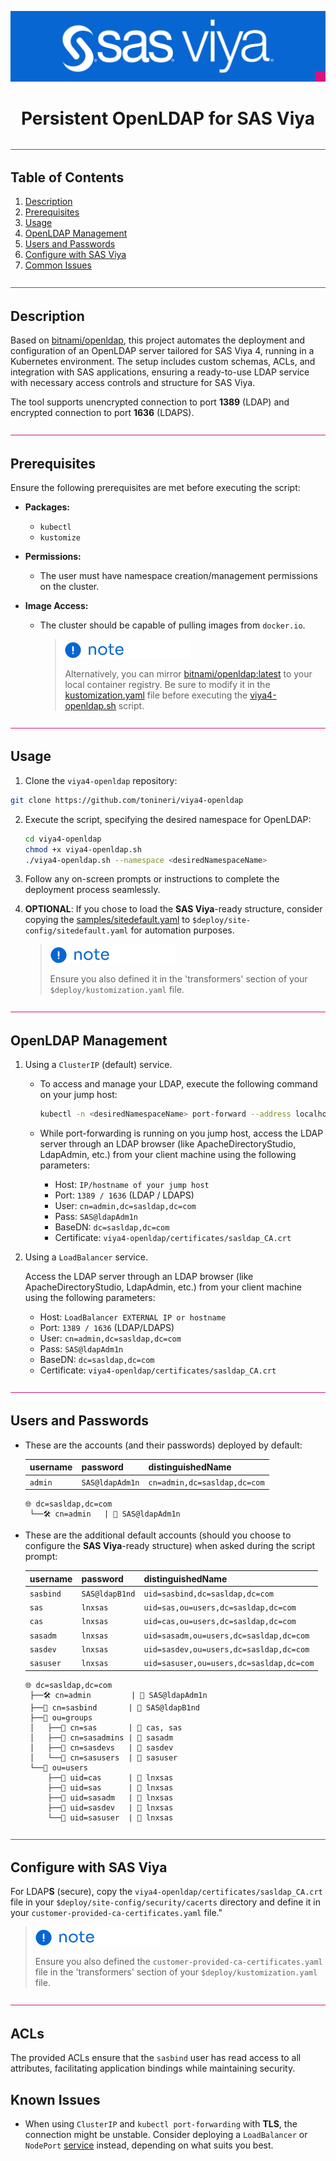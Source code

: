 <div align="center">

![SAS Viya](/.design/sasviya.png)

# **Persistent OpenLDAP for SAS Viya**

</div>

![Divider](/.design/divider.png)

## Table of Contents

1. [Description](#description)
2. [Prerequisites](#prerequisites)
3. [Usage](#usage)
4. [OpenLDAP Management](#openldap-management)
5. [Users and Passwords](#users-and-passwords)
6. [Configure with SAS Viya](#configure-with-sas-viya)
7. [Common Issues](#common-issues)

![Divider](/.design/divider.png)

## Description

Based on [bitnami/openldap](https://github.com/bitnami/containers/tree/main/bitnami/openldap), this project automates the deployment and configuration of an OpenLDAP server tailored for SAS Viya 4, running in a Kubernetes environment. The setup includes custom schemas, ACLs, and integration with SAS applications, ensuring a ready-to-use LDAP service with necessary access controls and structure for SAS Viya.

The tool supports unencrypted connection to port **1389** (LDAP) and encrypted connection to port **1636** (LDAPS).

![Divider](/.design/divider.png)

## Prerequisites

Ensure the following prerequisites are met before executing the script:

- **Packages:**
  - `kubectl`
  - `kustomize`

- **Permissions:**
  - The user must have namespace creation/management permissions on the cluster.

- **Image Access:**
  - The cluster should be capable of pulling images from `docker.io`. 
  
    > ![Note](/.design/note.png)
    >
    > Alternatively, you can mirror [bitnami/openldap:latest](https://hub.docker.com/r/bitnami/openldap/tags?page=&page_size=&ordering=&name=latest) to your local container registry.
    > Be sure to modify it in the [kustomization.yaml](assets/kustomizatiion.yaml) file before executing the [viya4-openldap.sh](viya4-openldap.sh) script.
    

![Divider](/.design/divider.png)

## Usage

1. Clone the `viya4-openldap` repository:

  ```bash
  git clone https://github.com/tonineri/viya4-openldap
  ```

2. Execute the script, specifying the desired namespace for OpenLDAP:

    ```bash
    cd viya4-openldap 
    chmod +x viya4-openldap.sh
    ./viya4-openldap.sh --namespace <desiredNamespaceName>
    ```

3. Follow any on-screen prompts or instructions to complete the deployment process seamlessly.


5. **OPTIONAL**: If you chose to load the **SAS Viya**-ready structure, consider copying the [samples/sitedefault.yaml](samples/sitedefault.yaml) to `$deploy/site-config/sitedefault.yaml` for automation purposes.

    > ![Note](/.design/note.png)
    >
    > Ensure you also defined it in the 'transformers' section of your `$deploy/kustomization.yaml` file.

![Divider](/.design/divider.png)

## OpenLDAP Management

1. Using a `ClusterIP` (default) service.
    - To access and manage your LDAP, execute the following command on your jump host:

      ```bash
      kubectl -n <desiredNamespaceName> port-forward --address localhost svc/sas-ldap-service [1389:1389 |  1636:1636] # 1389:1389 for LDAP or 1636:1636 for LDAPS.
      ```

    - While port-forwarding is running on you jump host, access the LDAP server through an LDAP browser (like ApacheDirectoryStudio, LdapAdmin, etc.) from your client machine using the following parameters:

      - Host:         `IP/hostname of your jump host`
      - Port:         `1389 / 1636` (LDAP / LDAPS)
      - User:         `cn=admin,dc=sasldap,dc=com`
      - Pass:         `SAS@ldapAdm1n`
      - BaseDN:       `dc=sasldap,dc=com`
      - Certificate:  `viya4-openldap/certificates/sasldap_CA.crt`

2. Using a `LoadBalancer` service.

    Access the LDAP server through an LDAP browser (like ApacheDirectoryStudio, LdapAdmin, etc.) from your  client machine using the following parameters:

      - Host:         `LoadBalancer EXTERNAL IP or hostname`
      - Port:         `1389 / 1636` (LDAP/LDAPS)
      - User:         `cn=admin,dc=sasldap,dc=com`
      - Pass:         `SAS@ldapAdm1n`
      - BaseDN:       `dc=sasldap,dc=com`
      - Certificate:  `viya4-openldap/certificates/sasldap_CA.crt`

![Divider](/.design/divider.png)

## Users and Passwords

* These are the accounts (and their passwords) deployed by default:

  | username  | password       | distinguishedName                        |
  |-----------|----------------|------------------------------------------|
  | `admin`   | `SAS@ldapAdm1n`| `cn=admin,dc=sasldap,dc=com`             |

  ```text
  🌐 dc=sasldap,dc=com
   └──🛠️ cn=admin   | 🔑 SAS@ldapAdm1n
  ```

- These are the additional default accounts (should you choose to configure the **SAS Viya**-ready structure) when asked during the script prompt:

  | username  | password       | distinguishedName                        |
  |-----------|----------------|------------------------------------------|
  | `sasbind` | `SAS@ldapB1nd` | `uid=sasbind,dc=sasldap,dc=com`          |
  | `sas`     | `lnxsas`       | `uid=sas,ou=users,dc=sasldap,dc=com`     |
  | `cas`     | `lnxsas`       | `uid=cas,ou=users,dc=sasldap,dc=com`     |
  | `sasadm`  | `lnxsas`       | `uid=sasadm,ou=users,dc=sasldap,dc=com`  |
  | `sasdev`  | `lnxsas`       | `uid=sasdev,ou=users,dc=sasldap,dc=com`  |
  | `sasuser` | `lnxsas`       | `uid=sasuser,ou=users,dc=sasldap,dc=com` |

  ```text
  🌐 dc=sasldap,dc=com
   ├──🛠️ cn=admin         | 🔑 SAS@ldapAdm1n
   ├──🔗 cn=sasbind       | 🔑 SAS@ldapB1nd
   ├──📁 ou=groups
   │   ├──👥 cn=sas       | 🤝 cas, sas
   │   ├──👥 cn=sasadmins | 🤝 sasadm
   │   ├──👥 cn=sasdevs   | 🤝 sasdev
   │   └──👥 cn=sasusers  | 🤝 sasuser
   └──📁 ou=users
       ├──👤 uid=cas      | 🔑 lnxsas
       ├──👤 uid=sas      | 🔑 lnxsas
       ├──👤 uid=sasadm   | 🔑 lnxsas
       ├──👤 uid=sasdev   | 🔑 lnxsas
       └──👤 uid=sasuser  | 🔑 lnxsas
  ```

![Divider](/.design/divider.png)

## Configure with SAS Viya

For LDAP**S** (secure), copy the `viya4-openldap/certificates/sasldap_CA.crt` file in your `$deploy/site-config/security/cacerts` directory and define it in your `customer-provided-ca-certificates.yaml` file."

  > ![Note](/.design/note.png)
  >
  > Ensure you also defined the `customer-provided-ca-certificates.yaml` file in the 'transformers'   section of your `$deploy/kustomization.yaml` file.

![Divider](/.design/divider.png)

## ACLs

The provided ACLs ensure that the `sasbind` user has read access to all attributes, facilitating application bindings while maintaining security.

## Known Issues

  - When using `ClusterIP` and `kubectl port-forwarding` with **TLS**, the connection might be unstable. Consider deploying a `LoadBalancer` or `NodePort` [service](assets/service.yaml) instead, depending on what suits you best.